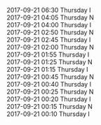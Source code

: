 2017-09-21 06:30 Thursday  I  
2017-09-21 04:05 Thursday  N  
2017-09-21 04:00 Thursday  I  
2017-09-21 02:50 Thursday  N  
2017-09-21 02:45 Thursday  I  
2017-09-21 02:00 Thursday  N  
2017-09-21 01:55 Thursday  I  
2017-09-21 01:25 Thursday  N  
2017-09-21 01:15 Thursday  I  
2017-09-21 00:45 Thursday  N  
2017-09-21 00:40 Thursday  I  
2017-09-21 00:25 Thursday  N  
2017-09-21 00:20 Thursday  I  
2017-09-21 00:15 Thursday  N  
2017-09-21 00:10 Thursday  I  
